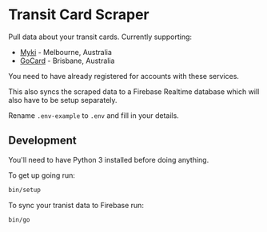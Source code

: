 # Transit Card Scraper
Pull data about your transit cards. Currently supporting:
* [Myki](https://www.mymyki.com.au/) - Melbourne, Australia
* [GoCard](https://gocard.translink.com.au/) - Brisbane, Australia

You need to have already registered for accounts with these services.

This also syncs the scraped data to a Firebase Realtime database which will also
have to be setup separately.

Rename `.env-example` to `.env` and fill in your details.

## Development

You'll need to have Python 3 installed before doing anything.

To get up going run:

```bash
bin/setup
```

To sync your tranist data to Firebase run:

```bash
bin/go
```
